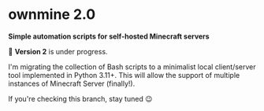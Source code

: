 # ownmine 2.0

**Simple automation scripts for self-hosted Minecraft servers**

🚧 **Version 2** is under progress.

I'm migrating the collection of Bash scripts to a minimalist local client/server tool implemented in Python 3.11+. This will allow the support of multiple instances of Minecraft Server (finally!).

If you're checking this branch, stay tuned 😉
